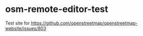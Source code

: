 # osm-remote-editor-test
Test site for https://github.com/openstreetmap/openstreetmap-website/issues/803 
